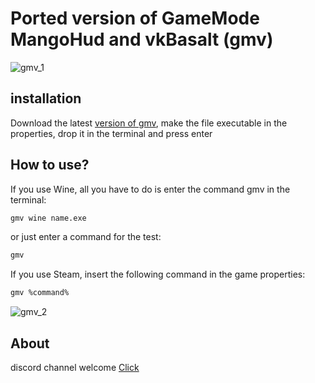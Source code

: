 # Ported version of GameMode MangoHud and vkBasalt (gmv)
![gmv_1](https://user-images.githubusercontent.com/85447162/174639836-80bc95e0-1ae8-48c1-b119-da3370955e25.png)

## installation

Download the latest [version of gmv](https://github.com/RusNor/Ported-version-of-MangoHud-and-vkBasalt/releases), make the file executable in the properties, drop it in the terminal and press enter

## How to use?
If you use Wine, all you have to do is enter the command gmv in the terminal:

```bash
gmv wine name.exe
```

or just enter a command for the test:

```bash
gmv
```

If you use Steam, insert the following command in the game properties:

```bash
gmv %command%
```

![gmv_2](https://user-images.githubusercontent.com/85447162/174639828-cb69b4f2-2f96-4eff-b8c4-4bb724efc643.png)

## About

discord channel welcome [Click](https://discord.gg/37FrGUpDEj)

